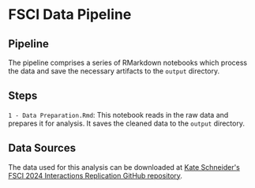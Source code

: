 # FSCI Data Pipeline

## Pipeline

The pipeline comprises a series of RMarkdown notebooks which process the data and save the necessary artifacts to the `output` directory. 

## Steps

`1 - Data Preparation.Rmd`: This notebook reads in the raw data and prepares it for analysis. It saves the cleaned data to the `output` directory.


## Data Sources

The data used for this analysis can be downloaded at [Kate Schneider's FSCI 2024 Interactions Replication GitHub repository](https://github.com/KateSchneider-FoodPol/FSCI_2024Interactions_Replication/blob/main/Output%20data/FSCI_2024.csv.gz).

